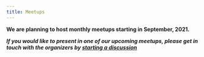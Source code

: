 ```yaml
---
title: Meetups
---
```


**We are planning to host monthly meetups starting in September, 2021.**

***If you would like to present in one of our upcoming meetups, please get in touch with the organizers by [starting a discussion](https://github.com/yegrug/yegrug.github.io/discussions)***
